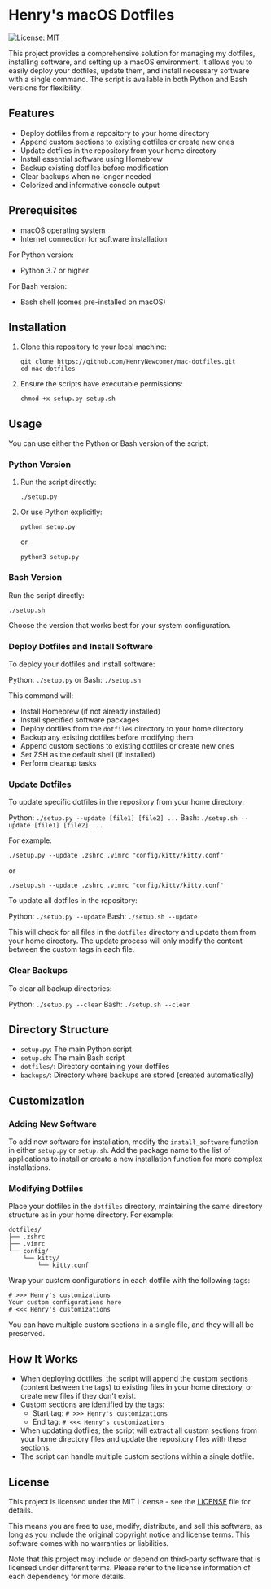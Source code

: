 # Henry's macOS Dotfiles

[![License: MIT](https://img.shields.io/badge/License-MIT-yellow.svg)](https://opensource.org/licenses/MIT)

This project provides a comprehensive solution for managing my dotfiles, installing software, and setting up a macOS environment. It allows you to easily deploy your dotfiles, update them, and install necessary software with a single command. The script is available in both Python and Bash versions for flexibility.

## Features

- Deploy dotfiles from a repository to your home directory
- Append custom sections to existing dotfiles or create new ones
- Update dotfiles in the repository from your home directory
- Install essential software using Homebrew
- Backup existing dotfiles before modification
- Clear backups when no longer needed
- Colorized and informative console output

## Prerequisites

- macOS operating system
- Internet connection for software installation

For Python version:
- Python 3.7 or higher

For Bash version:
- Bash shell (comes pre-installed on macOS)

## Installation

1. Clone this repository to your local machine:
   ```
   git clone https://github.com/HenryNewcomer/mac-dotfiles.git
   cd mac-dotfiles
   ```

2. Ensure the scripts have executable permissions:
   ```
   chmod +x setup.py setup.sh
   ```

## Usage

You can use either the Python or Bash version of the script:

### Python Version

1. Run the script directly:
   ```
   ./setup.py
   ```

2. Or use Python explicitly:
   ```
   python setup.py
   ```
   or
   ```
   python3 setup.py
   ```

### Bash Version

Run the script directly:
```
./setup.sh
```

Choose the version that works best for your system configuration.

### Deploy Dotfiles and Install Software

To deploy your dotfiles and install software:

Python: `./setup.py` or Bash: `./setup.sh`

This command will:
- Install Homebrew (if not already installed)
- Install specified software packages
- Deploy dotfiles from the `dotfiles` directory to your home directory
- Backup any existing dotfiles before modifying them
- Append custom sections to existing dotfiles or create new ones
- Set ZSH as the default shell (if installed)
- Perform cleanup tasks

### Update Dotfiles

To update specific dotfiles in the repository from your home directory:

Python: `./setup.py --update [file1] [file2] ...`
Bash: `./setup.sh --update [file1] [file2] ...`

For example:
```
./setup.py --update .zshrc .vimrc "config/kitty/kitty.conf"
```
or
```
./setup.sh --update .zshrc .vimrc "config/kitty/kitty.conf"
```

To update all dotfiles in the repository:

Python: `./setup.py --update`
Bash: `./setup.sh --update`

This will check for all files in the `dotfiles` directory and update them from your home directory. The update process will only modify the content between the custom tags in each file.

### Clear Backups

To clear all backup directories:

Python: `./setup.py --clear`
Bash: `./setup.sh --clear`

## Directory Structure

- `setup.py`: The main Python script
- `setup.sh`: The main Bash script
- `dotfiles/`: Directory containing your dotfiles
- `backups/`: Directory where backups are stored (created automatically)

## Customization

### Adding New Software

To add new software for installation, modify the `install_software` function in either `setup.py` or `setup.sh`. Add the package name to the list of applications to install or create a new installation function for more complex installations.

### Modifying Dotfiles

Place your dotfiles in the `dotfiles` directory, maintaining the same directory structure as in your home directory. For example:

```
dotfiles/
├── .zshrc
├── .vimrc
└── config/
    └── kitty/
        └── kitty.conf
```

Wrap your custom configurations in each dotfile with the following tags:

```
# >>> Henry's customizations
Your custom configurations here
# <<< Henry's customizations
```

You can have multiple custom sections in a single file, and they will all be preserved.

## How It Works

- When deploying dotfiles, the script will append the custom sections (content between the tags) to existing files in your home directory, or create new files if they don't exist.
- Custom sections are identified by the tags:
  - Start tag: `# >>> Henry's customizations`
  - End tag: `# <<< Henry's customizations`
- When updating dotfiles, the script will extract all custom sections from your home directory files and update the repository files with these sections.
- The script can handle multiple custom sections within a single dotfile.

## License

This project is licensed under the MIT License - see the [LICENSE](LICENSE) file for details.

This means you are free to use, modify, distribute, and sell this software, as long as you include the original copyright notice and license terms. This software comes with no warranties or liabilities.

Note that this project may include or depend on third-party software that is licensed under different terms. Please refer to the license information of each dependency for more details.
